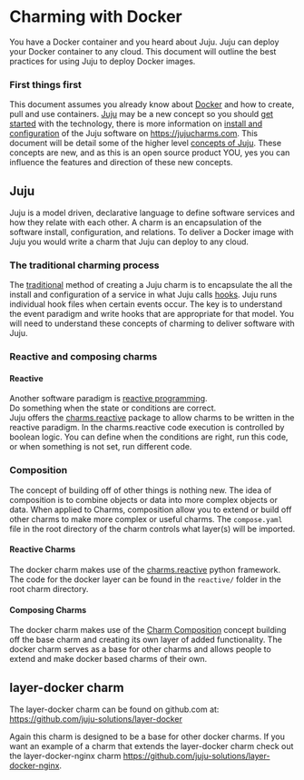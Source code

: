 # Charming with Docker
You have a Docker container and you heard about Juju.  Juju can deploy your
Docker container to any cloud. This document will outline the best practices
for using Juju to deploy Docker images.

### First things first
This document assumes you already know about [Docker](http://docker.com) and
how to create, pull and use containers.
[Juju](https://jujucharms.com/docs/stable/about-juju) may be a new
concept so you should [get started](https://jujucharms.com/get-started)
with the technology, there is more information on
[install and configuration](https://jujucharms.com/docs/stable/getting-started)
of the Juju software on <https://jujucharms.com>.  This document will be
detail some of the higher level
[concepts of Juju](https://jujucharms.com/docs/stable/glossary).  These
concepts are new, and as this is an open source product YOU, yes you can
influence the features and direction of these new concepts.

## Juju
Juju is a model driven, declarative language to define software services and
how they relate with each other. A charm is an encapsulation of the software
install, configuration, and relations. To deliver a Docker image with Juju you
would write a charm that Juju can deploy to any cloud.

### The traditional charming process
The [traditional](https://jujucharms.com/docs/master/authors-charm-writing)
method of creating a Juju charm is to encapsulate the all the
install and configuration of a service in what Juju calls
[hooks](https://jujucharms.com/docs/stable/authors-charm-hooks). Juju runs
individual hook files when certain events occur.  The key is to understand the
event paradigm and write hooks that are appropriate for that model.  You will need
to understand these concepts of charming to deliver software with Juju.

### Reactive and composing charms
#### Reactive
Another software paradigm is
[reactive programming](https://en.wikipedia.org/wiki/Reactive_programming).  
Do something when the state or conditions are correct.  
Juju offers the [charms.reactive](http://pythonhosted.org/charms.reactive/)
package to allow charms to be written in the reactive paradigm.
In the charms.reactive code execution is controlled by boolean logic.
You can define when the conditions are right, run this code, or when something
is not set, run different code.

### Composition
The concept of building off of other things is nothing new.  The idea of
composition is to combine objects or data into more complex objects or data.
When applied to Charms, composition allow you to extend or build off other
charms to make more complex or useful charms.  The `compose.yaml` file in the
root directory of the charm controls what layer(s) will be imported.

#### Reactive Charms
The docker charm makes use of the
[charms.reactive](http://pythonhosted.org/charms.reactive/) python framework.
The code for the docker layer can be found in the `reactive/` folder in the
root charm directory.

#### Composing Charms
The docker charm makes use of the
[Charm Composition](https://jujucharms.com/docs/master/authors-charm-composing)
concept building off the base charm and creating its own layer of added
functionality.  The docker charm serves as a base for other charms and allows
people to extend and make docker based charms of their own.

## layer-docker charm
The layer-docker charm can be found on github.com at:
<https://github.com/juju-solutions/layer-docker>

Again this charm is designed to be a base for other docker charms.  If you want
an example of a charm that extends the layer-docker charm check out the
layer-docker-nginx charm <https://github.com/juju-solutions/layer-docker-nginx>.
